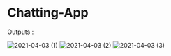 # Chatting-App
Outputs : 

![2021-04-03 (1)](https://github.com/AryanGarate/Chatting-App/assets/88654066/b12f94c2-0588-4070-b001-67008c4195ec)
![2021-04-03 (2)](https://github.com/AryanGarate/Chatting-App/assets/88654066/4a90bb7d-ca13-45f8-be97-3716a39a193b)
![2021-04-03 (3)](https://github.com/AryanGarate/Chatting-App/assets/88654066/553bf7a0-f0fd-42ad-826b-1b7e74c98353)
